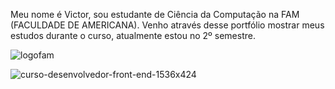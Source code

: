 Meu nome é Victor, sou estudante de Ciência da Computação na FAM (FACULDADE DE AMERICANA). 
Venho através desse portfólio mostrar meus estudos durante o curso, atualmente estou no 2º semestre. 


![logofam](https://user-images.githubusercontent.com/104170913/194876619-ff901e50-c0b6-403a-8213-f14e41dc55b1.png)

![curso-desenvolvedor-front-end-1536x424](https://user-images.githubusercontent.com/104170913/194876716-b74416eb-e531-490b-914e-34ecaa8c0d04.jpg)
